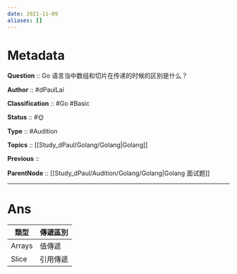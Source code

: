 ```yaml
---
date: 2021-11-09
aliases: []
---
```


# Metadata

**Question** :: Go 语言当中数组和切片在传递的时候的区别是什么？

**Author** :: #dPaulLai

**Classification** :: #Go #Basic 

**Status** :: #🌞 

**Type** :: #Audition 

**Topics** :: [[Study_dPaul/Golang/Golang|Golang]]

**Previous** ::

**ParentNode** :: [[Study_dPaul/Audition/Golang/Golang|Golang 面试题]]

---

# Ans
| 類型   | 傳遞區別 |
| ------ | -------- |
| Arrays | 值傳遞   |
| Slice  | 引用傳遞 |
